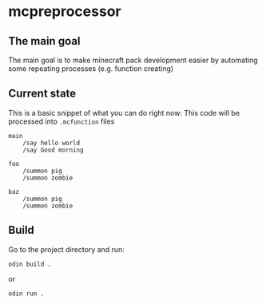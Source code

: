 # mcpreprocessor

## The main goal

The main goal is to make minecraft pack development easier by
automating some repeating processes (e.g. function creating)

## Current state

This is a basic snippet of what you can do right now:
This code will be processed into `.mcfunction` files

```
main
    /say hello world
    /say Good morning

foo
    /summon pig
    /summon zombie

baz
    /summon pig
    /summon zombie
```

## Build

Go to the project directory and run:

``` console
odin build .
```

or

``` console
odin run .
```

